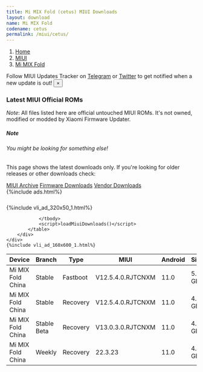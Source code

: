 ```yaml
---
title: Mi MIX Fold (cetus) MIUI Downloads
layout: download
name: Mi MIX Fold
codename: cetus
permalink: /miui/cetus/
---
```

<nav aria-label="breadcrumb">
    <ol class="breadcrumb">
        <li class="breadcrumb-item"><a href="/">Home</a></li>
        <li class="breadcrumb-item"><a href="/miui/">MIUI</a></li>
        <li class="breadcrumb-item active" aria-current="page"><a href="/miui/cetus/">Mi MIX Fold</a></li>
    </ol>
</nav>
<div class="alert alert-primary alert-dismissible fade show" role="alert">
    Follow MIUI Updates Tracker on <a href="https://t.me/MIUIUpdatesTracker" class="alert-link">Telegram</a>
     or <a href="https://twitter.com/MiFwUpdater" class="alert-link">Twitter</a> to get notified when a new update is out!
    <button type="button" class="close" data-dismiss="alert" aria-label="Close">
        <span aria-hidden="true">&times;</span>
    </button>
</div>

### Latest MIUI Official ROMs
*Note*: All files listed here are official untouched MIUI ROMs. It's not owned, modified or modded by Xiaomi Firmware Updater.
<div class="card">
  <div class="card-body">
    <h5 class="card-title">Note</h5>
    <h6 class="card-subtitle mb-2 text-muted">You might be looking for something else!</h6>
    <p class="card-text">This page shows the latest downloads only.
     If you're looking for older releases or other downloads check:</p>
    <a href="/archive/miui/cetus/" class="card-link">MIUI Archive</a>
    <a href="/firmware/cetus/" class="card-link">Firmware Downloads</a>
    <a href="/vendor/cetus/" class="card-link">Vendor Downloads</a>
  </div>
</div>
{%include ads.html%}
<div class="row justify-content-center">
    <div class="col-10">
        <div class="table-responsive-md" style="margin-top: 25px;">
            {%include vli_ad_320x50_1.html%}
            <table id="miui" class="display dt-responsive nowrap compact table table-striped table-hover table-sm">
                <thead class="thead-dark">
                    <tr>
                        <th data-ref="device">Device</th>
                        <th data-ref="branch">Branch</th>
                        <th data-ref="type">Type</th>
                        <th data-ref="miui">MIUI</th>
                        <th data-ref="android">Android</th>
                        <th data-ref="size">Size</th>
                        <th data-ref="size">Date</th>
                        <th data-ref="link">Link</th>
                    </tr>
                </thead>
                <tbody>
                <tr><td>Mi MIX Fold China</td><td>Stable</td><td>Fastboot</td><td>V12.5.4.0.RJTCNXM</td><td>11.0</td><td>5.9 GB</td><td>2021-12-09</td><td><a href="/miui/cetus/stable/V12.5.4.0.RJTCNXM/">Download</a></td></tr>
<tr><td>Mi MIX Fold China</td><td>Stable</td><td>Recovery</td><td>V12.5.4.0.RJTCNXM</td><td>11.0</td><td>4.3 GB</td><td>2021-12-14</td><td><a href="/miui/cetus/stable/V12.5.4.0.RJTCNXM/">Download</a></td></tr>
<tr><td>Mi MIX Fold China</td><td>Stable Beta</td><td>Recovery</td><td>V13.0.3.0.RJTCNXM</td><td>11.0</td><td>4.3 GB</td><td>2022-04-28</td><td><a href="/miui/cetus/stable beta/V13.0.3.0.RJTCNXM/">Download</a></td></tr>
<tr><td>Mi MIX Fold China</td><td>Weekly</td><td>Recovery</td><td>22.3.23</td><td>11.0</td><td>4.3 GB</td><td>2022-03-24</td><td><a href="/miui/cetus/weekly/22.3.23/">Download</a></td></tr>

                </tbody>
                <script>loadMiuiDownloads()</script>
            </table>
        </div>
    </div>
    {%include vli_ad_160x600_1.html%}
</div>
